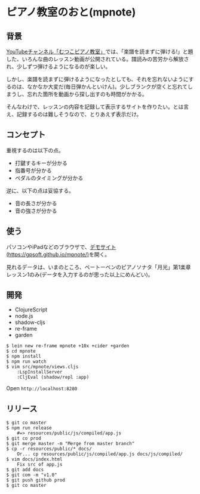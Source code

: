 # ピアノ教室のおと(mpnote)

## 背景

[YouTubeチャンネル「むつこピアノ教室」](https://www.youtube.com/channel/UC95wHIr4NKiBcthI8l4klBQ)では、「楽譜を読まずに弾ける!」と題した、いろんな曲のレッスン動画が公開されている。譜読みの苦労から解放され、少しずつ弾けるようになるのが楽しい。

しかし、楽譜を読まずに弾けるようになったとしても、それを忘れないようにするのは、なかなか大変だ(毎日弾かんといけん)。少しブランクが空くと忘れてしまうし、忘れた箇所を動画から探し出すのも時間がかかる。

そんなわけで、レッスンの内容を記録して表示するサイトを作りたい。とは言え、記録するのは難しそうなので、とりあえず表示だけ。


## コンセプト

重視するのは以下の点。

- 打鍵するキーが分かる
- 指番号が分かる
- ペダルのタイミングが分かる

逆に、以下の点は妥協する。

- 音の長さが分かる
- 音の強さが分かる

## 使う

パソコンやiPadなどのブラウザで、[デモサイト(https://gpsoft.github.io/mpnote/)](https://gpsoft.github.io/mpnote/)を開く。

見れるデータは、いまのところ、ベートーベンのピアノソナタ「月光」第1楽章レッスン1のみ(データを入力するのが思った以上にめんどい)。

## 開発

- ClojureScript
- node.js
- shadow-cljs
- re-frame
- garden

```shell-session
$ lein new re-frame mpnote +10x +cider +garden
$ cd mpnote
$ npm install
$ npm run watch
$ vim src/mpnote/views.cljs
    :LspInstallServer
    :CljEval (shadow/repl :app)
```

Open `http://localhost:8280`

## リリース

```shell-session
$ git co master
$ npm run release
    #=> resources/public/js/compiled/app.js
$ git co prod
$ git merge master -m "Merge from master branch"
$ cp -r resources/public/* docs/
    Or... cp resources/public/js/compiled/app.js docs/js/compiled/
$ vim docs/index.html
    Fix src of app.js
$ git add docs
$ git com -m "v1.0"
$ git push github prod
$ git co master
```
